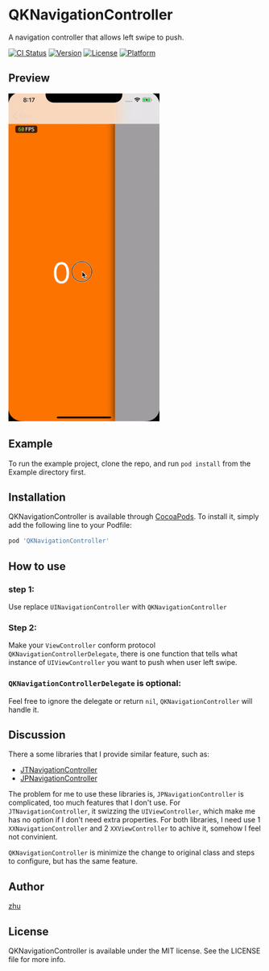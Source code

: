 # QKNavigationController
A navigation controller that allows left swipe to push.

[![CI Status](https://img.shields.io/travis/lastencent@gmail.com/QKNavigationController.svg?style=flat)](https://travis-ci.org/lastencent@gmail.com/QKNavigationController)
[![Version](https://img.shields.io/cocoapods/v/QKNavigationController.svg?style=flat)](https://cocoapods.org/pods/QKNavigationController)
[![License](https://img.shields.io/cocoapods/l/QKNavigationController.svg?style=flat)](https://cocoapods.org/pods/QKNavigationController)
[![Platform](https://img.shields.io/cocoapods/p/QKNavigationController.svg?style=flat)](https://cocoapods.org/pods/QKNavigationController)

## Preview
![Image](https://github.com/qkzhu/QKNavigationController/blob/master/demo.gif)

## Example

To run the example project, clone the repo, and run `pod install` from the Example directory first.

## Installation

QKNavigationController is available through [CocoaPods](https://cocoapods.org). To install
it, simply add the following line to your Podfile:

```ruby
pod 'QKNavigationController'
```

## How to use
### step 1:
Use replace `UINavigationController` with `QKNavigationController`

### Step 2:
Make your `ViewController` conform protocol  `QKNavigationControllerDelegate`, there is one function that tells what instance of `UIViewController` you want to push when user left swipe.

### `QKNavigationControllerDelegate` is optional:
Feel free to ignore the delegate or return `nil`, `QKNavigationController` will handle it.

## Discussion
There a some libraries that I provide similar feature, such as:
* [JTNavigationController](https://github.com/ikanam/JTNavigationController)
* [JPNavigationController](https://github.com/newyjp/JPNavigationController)

The problem for me to use these libraries is, `JPNavigationController` is complicated, too much features that I don't use.
For `JTNavigationController`, it swizzing the `UIViewController`, which make me has no option if I don't need extra properties.
For both libraries, I need use 1 `XXNavigationController` and 2 `XXViewController` to achive it, somehow I feel not convinient.

`QKNavigationController` is minimize the change to original class and steps to configure, but has the same feature.

## Author

[zhu](https://github.com/qkzhu)

## License

QKNavigationController is available under the MIT license. See the LICENSE file for more info.
